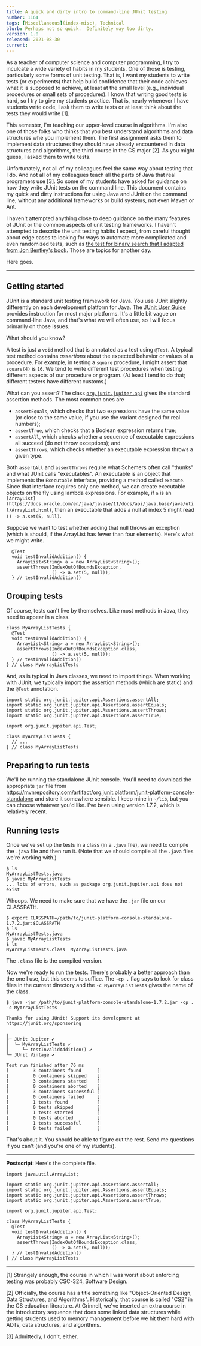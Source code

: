 ```yaml
---
title: A quick and dirty intro to command-line JUnit testing
number: 1164
tags: [Miscellaneous](index-misc), Technical
blurb: Perhaps not so quick.  Definitely way too dirty.
version: 1.0
released: 2021-08-30
current: 
---
```

As a teacher of computer science and computer programming, I try
to inculcate a wide variety of habits in my students.  One of those
is testing, particularly some forms of unit testing.  That is, I
want my students to write tests (or experiments) that help build
confidence that their code achieves what it is supposed to achieve,
at least at the small level (e.g., individual procedures or small
sets of procedures).  I know that writing good tests is hard, so
I try to give my students practice.  That is, nearly whenever I have
students write code, I ask them to write tests or at least think about
the tests they would write [1].

This semester, I'm teaching our upper-level course in algorithms.
I'm also one of those folks who thinks that you best understand
algorithms and data structures whe you implement them.  The first
assignment asks them to implement data structures they should have
already encountered in data structures and algorithms, the third
course in the CS major [2].  As you might guess, I asked them to
write tests.

Unfortunately, not all of my colleagues feel the same way about
testing that I do.  And not all of my colleagues teach all the parts
of Java that real programers use [3].  So some of my students have
asked for guidance on how they write JUnit tests on the command
line.  This document contains my quick and dirty instructions for
using Java and JUnit on the command line, without any additional
frameworks or build systems, not even Maven or Ant.

I haven't attempted anything close to deep guidance on the many features
of JUnit or the common aspects of unit testing frameworks.  I haven't
attempted to describe the unit testing habits I expect, from careful
thought about edge cases to looking for ways to automate more
complicated and even randomized tests, such as [the test for binary
search that I adapted from Jon Bentley's book](cnix-binary-search-2).
Those are topics for another day.

Here goes.

---

Getting started
---------------

JUnit is a standard unit testing framework for Java.  You use JUnit
slightly differently on each development platform for Java.  The 
[JUnit User Guide](https://junit.org/junit5/docs/current/user-guide/)
provides instruction for most major platforms.  It's a little bit
vague on command-line Java, and that's what we will often use, so
I will focus primarily on those issues.

What should you know?

A test is just a `void` method that is annotated as a test using `@Test`.
A typical test method contains *assertions* about the expected behavior
or values of a procedure.  For example, in testing a `square` procedure,
I might assert that `square(4)` is `16`.  We tend to write different
test procedures when testing different aspects of our procedure or program.
(At least I tend to do that; different testers have different customs.)

What can you assert?  The class [`org.junit.jupiter.api`](https://junit.org/junit5/docs/5.7.2/api/org.junit.jupiter.api/org/junit/jupiter/api/Assertions.html)
gives the standard assertion methods.  The most common ones are

* `assertEquals`, which checks that two expressions have the same value (or close to the same value, if you use the variant designed for real numbers);
* `assertTrue`, which checks that a Boolean expression returns true;
* `assertAll`, which checks whether a sequence of executable expressions
  all succeed (do not throw exceptions); and
* `assertThrows`, which checks whether an executable expression throws
  a given type.

Both `assertAll` and `assertThrows` require what Schemers often
call "thunks" and what JUnit calls "executables".  An executable
is an object that implements the `Executable` interface, providing
a method called `execute`.  Since that interface requires only one
method, we can create executable objects on the fly using lambda
expressions.  For example, if `a` is an `[ArrayList](https://docs.oracle.com/en/java/javase/11/docs/api/java.base/java/util/ArrayList.html)`, then
an executable that adds a null at index 5 might read
`() -> a.set(5, null)`.

Suppose we want to test whether adding that null throws an exception (which
is should, if the ArrayList has fewer than four elements).  Here's what we
might write.

```
  @Test
  void testInvalidAddition() {
    ArrayList<String> a = new ArrayList<String>();
    assertThrows(IndexOutOfBoundsException,
                 () -> a.set(5, null));
  } // testInvalidAddition()
```

Grouping tests
--------------

Of course, tests can't live by themselves.  Like most methods in Java,
they need to appear in a class.  

```
class MyArrayListTests {
  @Test
  void testInvalidAddition() {
    ArrayList<String> a = new ArrayList<String>();
    assertThrows(IndexOutOfBoundsException.class,
                 () -> a.set(5, null));
  } // testInvalidAddition()
} // class MyArrayListTests
```

And, as is typical in Java classes, we need to import things.  When
working with JUnit, we typically import the assertion methods (which
are static) and the `@Test` annotation.

```
import static org.junit.jupiter.api.Assertions.assertAll;
import static org.junit.jupiter.api.Assertions.assertEquals;
import static org.junit.jupiter.api.Assertions.assertThrows;
import static org.junit.jupiter.api.Assertions.assertTrue;

import org.junit.jupiter.api.Test;

class myArrayListTests {
  // ...
} // class MyArrayListTests
```
Preparing to run tests
----------------------

We'll be running the standalone JUnit console.  You'll need to
download the appropriate `jar` file from
<https://mvnrepository.com/artifact/org.junit.platform/junit-platform-console-standalone>
and store it somewhere sensible.  I keep mine in `~/lib`, but you
can choose whatever you'd like.  I've been using version 1.7.2,
which is relatively recent.

Running tests
-------------

Once we've set up the tests in a class (in a `.java` file), we need to 
compile the `.java` file and then run it.  (Note that we should compile
all the `.java` files we're working with.)

```
$ ls
MyArrayListTests.java
$ javac MyArrayListTests
... lots of errors, such as package org.junit.jupiter.api does not exist
```

Whoops.  We need to make sure that we have the `.jar` file on our CLASSPATH.

```
$ export CLASSPATH=/path/to/junit-platform-console-standalone-1.7.2.jar:$CLASSPATH
$ ls
MyArrayListTests.java
$ javac MyArrayListTests
$ ls
MyArrayListTests.class  MyArrayListTests.java
```

The `.class` file is the compiled version.

Now we're ready to run the tests.  There's probably a better approach than the one I use, but this seems to suffice.  The `-cp .` flag says to look for class files in the current directory and the `-c MyArrayListTests` gives the name of the class.

```
$ java -jar /path/to/junit-platform-console-standalone-1.7.2.jar -cp . -c MyArrayListTests

Thanks for using JUnit! Support its development at https://junit.org/sponsoring

╷
├─ JUnit Jupiter ✔
│  └─ MyArrayListTests ✔
│     └─ testInvalidAddition() ✔
└─ JUnit Vintage ✔

Test run finished after 76 ms
[         3 containers found      ]
[         0 containers skipped    ]
[         3 containers started    ]
[         0 containers aborted    ]
[         3 containers successful ]
[         0 containers failed     ]
[         1 tests found           ]
[         0 tests skipped         ]
[         1 tests started         ]
[         0 tests aborted         ]
[         1 tests successful      ]
[         0 tests failed          ]
```

That's about it.  You should be able to figure out the rest.  Send me questions if you can't (and you're one of my students).

---

**Postscript**: Here's the complete file.

```
import java.util.ArrayList;

import static org.junit.jupiter.api.Assertions.assertAll;
import static org.junit.jupiter.api.Assertions.assertEquals;
import static org.junit.jupiter.api.Assertions.assertThrows;
import static org.junit.jupiter.api.Assertions.assertTrue;

import org.junit.jupiter.api.Test;

class MyArrayListTests {
  @Test
  void testInvalidAddition() {
    ArrayList<String> a = new ArrayList<String>();
    assertThrows(IndexOutOfBoundsException.class,
                 () -> a.set(5, null));
  } // testInvalidAddition()
} // class MyArrayListTests
```

---

[1] Strangely enough, the course in which I was worst about enforcing
testing was probably CSC-324, Software Design.

[2] Officially, the course has a title something like "Object-Oriented
Design, Data Structures, and Algorithms".  Historically, that course
is called "CS2" in the CS education literature.  At Grinnell, we've
inserted an extra course in the introductory sequence that does some
linked data structures while getting students used to memory management
before we hit them hard with ADTs, data structures, and algorithms.

[3] Admittedly, I don't, either.
